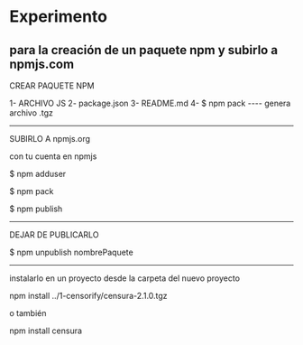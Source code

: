 
# Experimento 

## para la creación de un paquete npm y subirlo a npmjs.com




CREAR PAQUETE NPM


1-  ARCHIVO JS
2- package.json
3- README.md
4- $ npm pack    ---- genera archivo .tgz


-------------------------

SUBIRLO A npmjs.org

con tu cuenta en npmjs

$   npm adduser

$  npm pack

$   npm publish


_________________________________

DEJAR DE PUBLICARLO

$  npm unpublish   nombrePaquete


_______________________________




instalarlo en un proyecto
desde la carpeta del nuevo proyecto


npm install ../1-censorify/censura-2.1.0.tgz

o también

npm install censura
